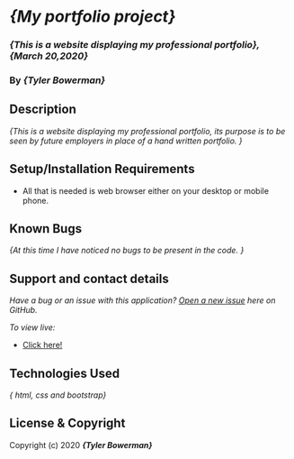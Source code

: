 # _{My portfolio project}_

### _{This is a website displaying my professional portfolio}, {March 20,2020}_

### By _**{Tyler Bowerman}**_

## Description

_{This is a website displaying my professional portfolio, its purpose is to be seen by future employers in place of a hand written portfolio. }_

## Setup/Installation Requirements

* All that is needed is web browser either on your desktop or mobile phone.

## Known Bugs

_{At this time I have noticed no bugs to be present in the code. }_

## Support and contact details

_Have a bug or an issue with this application? [Open a new issue](https://github.com/reidashwill/random-encounter-generator/issues) here on GitHub._

_To view live:_
* [Click here!](https://bowty14.github.io/your-portfolio/)


## Technologies Used

_{ html, css and bootstrap}_

## License & Copyright

Copyright (c) 2020 **_{Tyler Bowerman}_**
